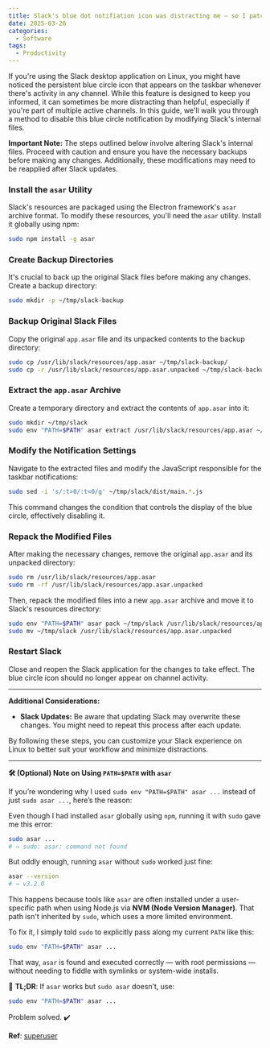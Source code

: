 ```yaml
---
title: Slack's blue dot notifiation icon was distracting me — so I patched it (Linux Fix)
date: 2025-03-26
categories:
  - Software
tags:
  - Productivity
---
```

If you're using the Slack desktop application on Linux, you might have noticed the persistent blue circle icon that appears on the taskbar whenever there's activity in any channel. While this feature is designed to keep you informed, it can sometimes be more distracting than helpful, especially if you're part of multiple active channels. In this guide, we'll walk you through a method to disable this blue circle notification by modifying Slack's internal files.

**Important Note:** The steps outlined below involve altering Slack's internal files. Proceed with caution and ensure you have the necessary backups before making any changes. Additionally, these modifications may need to be reapplied after Slack updates.


### Install the `asar` Utility
   Slack's resources are packaged using the Electron framework's `asar` archive format. To modify these resources, you'll need the `asar` utility. Install it globally using npm:

   ```bash
   sudo npm install -g asar
   ```

### Create Backup Directories
   It's crucial to back up the original Slack files before making any changes. Create a backup directory:

   ```bash
   sudo mkdir -p ~/tmp/slack-backup
   ```

### Backup Original Slack Files
   Copy the original `app.asar` file and its unpacked contents to the backup directory:

   ```bash
   sudo cp /usr/lib/slack/resources/app.asar ~/tmp/slack-backup/
   sudo cp -r /usr/lib/slack/resources/app.asar.unpacked ~/tmp/slack-backup/
   ```

### Extract the `app.asar` Archive
   Create a temporary directory and extract the contents of `app.asar` into it:

   ```bash
   sudo mkdir ~/tmp/slack
   sudo env "PATH=$PATH" asar extract /usr/lib/slack/resources/app.asar ~/tmp/slack
   ```

### Modify the Notification Settings
   Navigate to the extracted files and modify the JavaScript responsible for the taskbar notifications:

   ```bash
   sudo sed -i 's/:t>0/:t<0/g' ~/tmp/slack/dist/main.*.js
   ```

   This command changes the condition that controls the display of the blue circle, effectively disabling it.

### Repack the Modified Files
   After making the necessary changes, remove the original `app.asar` and its unpacked directory:

   ```bash
   sudo rm /usr/lib/slack/resources/app.asar
   sudo rm -rf /usr/lib/slack/resources/app.asar.unpacked
   ```

   Then, repack the modified files into a new `app.asar` archive and move it to Slack's resources directory:

   ```bash
   sudo env "PATH=$PATH" asar pack ~/tmp/slack /usr/lib/slack/resources/app.asar
   sudo mv ~/tmp/slack /usr/lib/slack/resources/app.asar.unpacked
   ```

### Restart Slack
   Close and reopen the Slack application for the changes to take effect. The blue circle icon should no longer appear on channel activity.

---

**Additional Considerations:**

* **Slack Updates:** Be aware that updating Slack may overwrite these changes. You might need to repeat this process after each update.

By following these steps, you can customize your Slack experience on Linux to better suit your workflow and minimize distractions.

---

**🛠️ (Optional) Note on Using `PATH=$PATH` with `asar`**

If you’re wondering why I used `sudo env "PATH=$PATH" asar ...` instead of just `sudo asar ...`, here’s the reason:

Even though I had installed `asar` globally using `npm`, running it with `sudo` gave me this error:

```bash
sudo asar ...
# → sudo: asar: command not found
```

But oddly enough, running `asar` without `sudo` worked just fine:

```bash
asar --version
# → v3.2.0
```

This happens because tools like `asar` are often installed under a user-specific path when using Node.js via **NVM (Node Version Manager)**. That path isn't inherited by `sudo`, which uses a more limited environment.

To fix it, I simply told `sudo` to explicitly pass along my current `PATH` like this:

```bash
sudo env "PATH=$PATH" asar ...
```

That way, `asar` is found and executed correctly — with root permissions — without needing to fiddle with symlinks or system-wide installs.

🧠 **TL;DR**: If `asar` works but `sudo asar` doesn’t, use:

```bash
sudo env "PATH=$PATH" asar ...
```

Problem solved. ✔️




**Ref**: [superuser][1]

[1]: https://superuser.com/questions/1211975/slack-app-on-linux-how-to-disable-the-blue-circle-icon-on-channel-activity "Slack app on Linux: How to disable the \"blue circle\" icon on channel ..."

